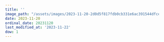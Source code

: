 ```yaml
---
title: ''
image_path: "/assets/images/2023-11-20-2d0d5f817fdb0cb331e6ac391544dfce.jpeg"
date: 2023-11-20
ordinal_date: 20231120
last_modified_at: '2023-11-22'
dow: 1
---
```


